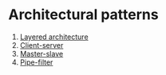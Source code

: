 # Architectural patterns
1. [Layered architecture](https://github.com/dpalii/layered)
2. [Client-server](https://github.com/dpalii/client-server)
3. [Master-slave](https://github.com/dpalii/master-slave)
4. [Pipe-filter](https://github.com/dpalii/pipe-filter)
